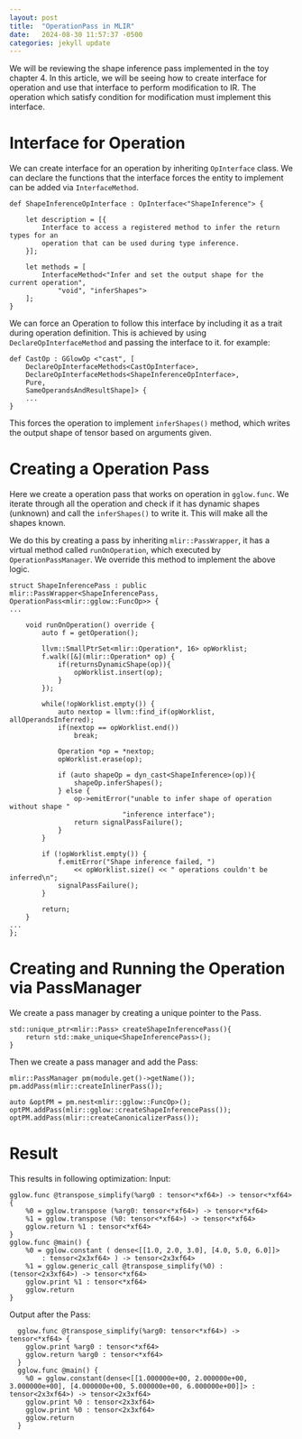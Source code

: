 ```yaml
---
layout: post
title:  "OperationPass in MLIR"
date:   2024-08-30 11:57:37 -0500
categories: jekyll update
---
```


We will be reviewing the shape inference pass implemented in the toy chapter 4. In this article, we will be seeing how to create interface for operation and use that interface to perform modification to IR. The operation which satisfy condition for modification must implement this interface.

# Interface for Operation
We can create interface for an operation by inheriting `OpInterface` class. We can declare the functions that the interface forces the entity to implement can be added via `InterfaceMethod`.

```
def ShapeInferenceOpInterface : OpInterface<"ShapeInference"> {

    let description = [{
        Interface to access a registered method to infer the return types for an
        operation that can be used during type inference.
    }];

    let methods = [
        InterfaceMethod<"Infer and set the output shape for the current operation",
            "void", "inferShapes">
    ];
}
```

We can force an Operation to follow this interface by including it as a trait during operation definition. This is achieved by using `DeclareOpInterfaceMethod` and passing the interface to it. for example:
```
def CastOp : GGlowOp <"cast", [ 
    DeclareOpInterfaceMethods<CastOpInterface>,
    DeclareOpInterfaceMethods<ShapeInferenceOpInterface>,
    Pure, 
    SameOperandsAndResultShape]> {
    ...
}
```

This forces the operation to implement `inferShapes()` method, which writes the output shape of tensor based on arguments given.

# Creating a Operation Pass
Here we create a operation pass that works on operation in `gglow.func`. We iterate through all the operation and check if it has dynamic shapes (unknown) and call the `inferShapes()` to write it. This will make all the shapes known.

We do this by creating a pass by inheriting `mlir::PassWrapper`, it has a virtual method called `runOnOperation`, which executed by `OperationPassManager`. We override this method to implement the above logic.

```
struct ShapeInferencePass : public mlir::PassWrapper<ShapeInferencePass, OperationPass<mlir::gglow::FuncOp>> {
...

    void runOnOperation() override {
        auto f = getOperation();

        llvm::SmallPtrSet<mlir::Operation*, 16> opWorklist;
        f.walk([&](mlir::Operation* op) {
            if(returnsDynamicShape(op)){
                opWorklist.insert(op);
            }
        });

        while(!opWorklist.empty()) {
            auto nextop = llvm::find_if(opWorklist, allOperandsInferred);
            if(nextop == opWorklist.end())
                break;
            
            Operation *op = *nextop;
            opWorklist.erase(op);

            if (auto shapeOp = dyn_cast<ShapeInference>(op)){
                shapeOp.inferShapes();
            } else {
                op->emitError("unable to infer shape of operation without shape "
                            "inference interface");
                return signalPassFailure();
            }
        }

        if (!opWorklist.empty()) {
            f.emitError("Shape inference failed, ")
                << opWorklist.size() << " operations couldn't be inferred\n";
            signalPassFailure();
        }

        return;
    }
...
};
```

# Creating and Running the Operation via PassManager

We create a pass manager by creating a unique pointer to the Pass.
```
std::unique_ptr<mlir::Pass> createShapeInferencePass(){
    return std::make_unique<ShapeInferencePass>();
}
```

Then we create a pass manager and add the Pass:
```
mlir::PassManager pm(module.get()->getName());
pm.addPass(mlir::createInlinerPass());

auto &optPM = pm.nest<mlir::gglow::FuncOp>();
optPM.addPass(mlir::gglow::createShapeInferencePass());
optPM.addPass(mlir::createCanonicalizerPass());
```

# Result
This results in following optimization:
Input:
```
gglow.func @transpose_simplify(%arg0 : tensor<*xf64>) -> tensor<*xf64> {
	%0 = gglow.transpose (%arg0: tensor<*xf64>) -> tensor<*xf64>
	%1 = gglow.transpose (%0: tensor<*xf64>) -> tensor<*xf64>
	gglow.return %1 : tensor<*xf64>
}
gglow.func @main() {
	%0 = gglow.constant ( dense<[[1.0, 2.0, 3.0], [4.0, 5.0, 6.0]]>
		: tensor<2x3xf64> ) -> tensor<2x3xf64>
	%1 = gglow.generic_call @transpose_simplify(%0) : (tensor<2x3xf64>) -> tensor<*xf64>
	gglow.print %1 : tensor<*xf64>
	gglow.return
}
```

Output after the Pass:
```
  gglow.func @transpose_simplify(%arg0: tensor<*xf64>) -> tensor<*xf64> {
    gglow.print %arg0 : tensor<*xf64>
    gglow.return %arg0 : tensor<*xf64>
  }
  gglow.func @main() {
    %0 = gglow.constant(dense<[[1.000000e+00, 2.000000e+00, 3.000000e+00], [4.000000e+00, 5.000000e+00, 6.000000e+00]]> : tensor<2x3xf64>) -> tensor<2x3xf64>
    gglow.print %0 : tensor<2x3xf64>
    gglow.print %0 : tensor<2x3xf64>
    gglow.return
  }

```